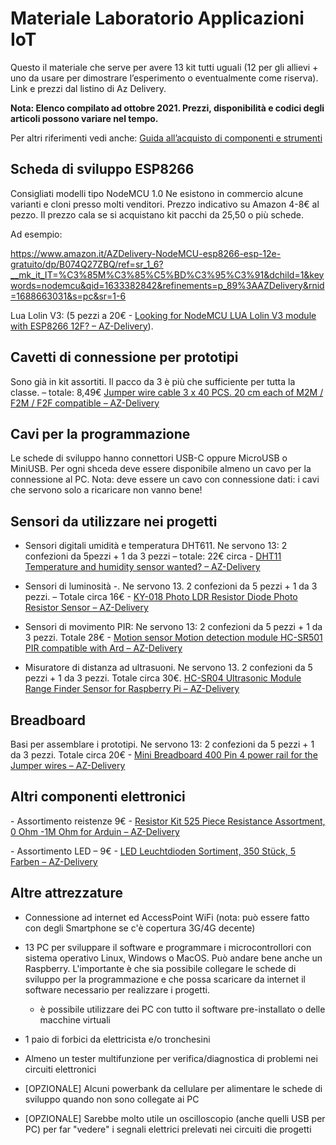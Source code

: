 # Materiale Laboratorio Applicazioni IoT

 Questo il materiale che serve per avere 13 kit tutti uguali (12 per gli allievi + uno da usare per dimostrare l’esperimento o eventualmente come riserva). Link e prezzi dal listino di Az Delivery.

**Nota: Elenco compilato ad ottobre 2021. Prezzi, disponibilità e codici degli articoli possono variare nel tempo.**

Per altri riferimenti vedi anche: [Guida all’acquisto di componenti e strumenti](https://www.emanuelebuchicchio.com/blog)

## Scheda di sviluppo ESP8266

Consigliati modelli tipo NodeMCU 1.0 Ne esistono in commercio alcune varianti e cloni presso molti venditori.
Prezzo indicativo su Amazon 4-8€ al pezzo. Il prezzo cala se si acquistano kit pacchi da 25,50 o più schede.

Ad esempio:

<https://www.amazon.it/AZDelivery-NodeMCU-esp8266-esp-12e-gratuito/dp/B074Q27ZBQ/ref=sr_1_6?__mk_it_IT=%C3%85M%C3%85%C5%BD%C3%95%C3%91&dchild=1&keywords=nodemcu&qid=1633382842&refinements=p_89%3AAZDelivery&rnid=1688663031&s=pc&sr=1-6>

Lua Lolin V3:  (5 pezzi a 20€ - [Looking for NodeMCU LUA Lolin V3 module with ESP8266 12F? – AZ-Delivery](https://www.az-delivery.com/en/products/nodemcu-lolin-v3-modul-mit-esp8266?variant=6127967895579)).

## Cavetti di connessione per prototipi

Sono già in kit assortiti. Il pacco da 3 è più che sufficiente per tutta la classe. – totale: 8,49€ [Jumper wire cable 3 x 40 PCS. 20 cm each of M2M / F2M / F2F compatible – AZ-Delivery](https://www.az-delivery.com/en/collections/more-products-2/products/3er-set-40-stk-jumper-wire-m2m-f2m-f2f?variant=6107532034075)

## Cavi per la programmazione

Le schede di sviluppo hanno connettori USB-C oppure MicroUSB o MiniUSB. Per ogni shceda deve essere disponibile almeno un cavo per la connessione al PC. Nota: deve essere un cavo con connessione dati: i cavi che servono solo a ricaricare non vanno bene!

## Sensori da utilizzare nei progetti

- Sensori digitali umidità e temperatura DHT611. Ne servono 13: 2 confezioni da 5pezzi  + 1 da 3 pezzi – totale: 22€ circa - [DHT11 Temperature and humidity sensor wanted? – AZ-Delivery](https://www.az-delivery.com/en/products/5-x-dht11-temperatursensor?variant=5559032250395)

- Sensori di luminosità -. Ne servono 13. 2 confezioni da 5 pezzi + 1 da 3 pezzi.  – Totale circa 16€ - [KY-018 Photo LDR Resistor Diode Photo Resistor Sensor – AZ-Delivery](https://www.az-delivery.com/en/products/licht-sensor-modul?variant=8176070262880)

- Sensori di movimento PIR: Ne servono 13: 2 confezioni da 5 pezzi + 1 da 3 pezzi.  Totale 28€ - [Motion sensor Motion detection module HC-SR501 PIR compatible with Ard – AZ-Delivery](https://www.az-delivery.com/en/products/bewegungsmelde-modul?variant=8188899819616)

- Misuratore di distanza ad ultrasuoni. Ne servono 13. 2 confezioni da 5 pezzi + 1 da 3 pezzi. Totale circa 30€. [HC-SR04 Ultrasonic Module Range Finder Sensor for Raspberry Pi – AZ-Delivery](https://www.az-delivery.com/en/products/3er-set-hc-sr04-ultraschallmodule?variant=6107570372635)

## Breadboard

Basi per assemblare i prototipi. Ne servono 13: 2 confezioni da 5 pezzi + 1 da 3 pezzi. Totale circa 20€ - [Mini Breadboard 400 Pin 4 power rail for the Jumper wires – AZ-Delivery](https://www.az-delivery.com/en/products/mini-breadboard?variant=12236752093280)  

## Altri componenti elettronici

\-     Assortimento reistenze 9€ - [Resistor Kit 525 Piece Resistance Assortment, 0 Ohm -1M Ohm for Arduin – AZ-Delivery](https://www.az-delivery.com/en/products/az-resistor-kit-525-widerstande?variant=19224431034464)

\-     Assortimento LED – 9€ - [LED Leuchtdioden Sortiment, 350 Stück, 5 Farben – AZ-Delivery](https://www.az-delivery.com/en/products/led-sortiment-350-stuck?variant=32922971471968)

## Altre attrezzature

- Connessione ad internet ed AccessPoint WiFi (nota: può essere fatto con degli Smartphone se c'è copertura 3G/4G decente)

- 13 PC per sviluppare il software e programmare i microcontrollori con sistema  operativo Linux, Windows o MacOS. Può andare bene anche un Raspberry. L'importante è che sia possibile collegare le schede di sviluppo per la programmazione e che possa scaricare da internet il software necessario per realizzare i progetti.

  - è possibile utilizzare dei PC con tutto il software pre-installato o delle macchine virtuali

- 1 paio di forbici da elettricista e/o tronchesini

- Almeno un tester multifunzione per verifica/diagnostica di problemi nei circuiti elettronici

- [OPZIONALE] Alcuni powerbank da cellulare per alimentare le schede di sviluppo quando non sono collegate ai PC

- [OPZIONALE] Sarebbe molto utile un oscilloscopio (anche quelli USB per PC) per far "vedere" i segnali elettrici prelevati nei circuiti die progetti
  